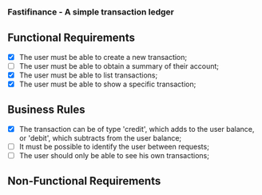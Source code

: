 ### Fastifinance - A simple transaction ledger

## Functional Requirements

- [x] The user must be able to create a new transaction;
- [ ] The user must be able to obtain a summary of their account;
- [x] The user must be able to list transactions;
- [x] The user must be able to show a specific transaction;

## Business Rules

- [x] The transaction can be of type 'credit', which adds to the user balance, or 'debit', which subtracts from the user balance;
- [ ] It must be possible to identify the user between requests;
- [ ] The user should only be able to see his own transactions;

## Non-Functional Requirements